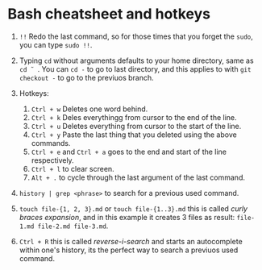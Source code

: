 # Bash cheatsheet and hotkeys

1. `!!` Redo the last command, so for those times that you forget the `sudo`, you can type `sudo !!`.

2. Typing `cd` without arguments defaults to your home directory, same as `cd ˜ `. You can `cd -` to go to last directory, and this applies to with `git checkout -` to go to the previuos branch.
3. Hotkeys:
    1. `Ctrl + w` Deletes one word behind.
    2. `Ctrl + k` Deles everythingg from cursor to the end of the line.
    3. `Ctrl + u` Deletes everything from cursor to the start of the line.
    4. `Ctrl + y` Paste the last thing that you deleted using the above commands.
    5. `Ctrl + e` and `Ctrl + a` goes to the end and start of the line respectively.
    6. `Ctrl + l` to clear screen.
    7. `Alt + .` to cycle through the last argument of the last command.
4. `history | grep <phrase>` to search for a previous used command.
5. `touch file-{1, 2, 3}.md` or `touch file-{1..3}.md` this is called _curly braces expansion_, and in this example it creates 3 files as result: `file-1.md file-2.md file-3.md`.
6. `Ctrl + R` this is called _reverse-i-search_ and starts an autocomplete within one's history, its the perfect way to search a previuos used command.

